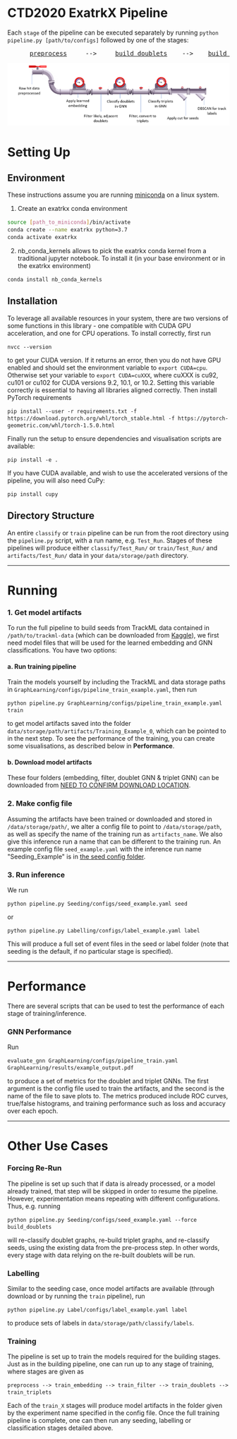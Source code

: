 # CTD2020 ExatrkX Pipeline

Each `stage` of the pipeline can be executed separately by running `python pipeline.py [path/to/configs]` followed by one of the stages:

<pre>
      <a href="MetricLearning/src/preprocess_with_dir" title="Preprocessing function">preprocess</a>     -->     <a href="MetricLearning/src/metric_learning_adjacent" title="Doublet building function">build_doublets</a>    -->    <a href="GraphLearning/src/" title="Triplet building function">build_triplets</a>        -->      <a href="Seeding/src" title="Seeding function function">seed</a>     or   <a href="Labelling" title="Labelling function">label</a>
</pre>

![](docs/pipeline.png)

# Setting Up

## Environment

These instructions assume you are running [miniconda](https://docs.conda.io/en/latest/miniconda.html) on a linux system.
1. Create an exatrkx conda environment
```bash
source [path_to_miniconda]/bin/activate
conda create --name exatrkx python=3.7
conda activate exatrkx
```
2. nb_conda_kernels allows to pick the exatrkx conda kernel from a traditional jupyter notebook. To install it (in your base environment or in the exatrkx environment)
```
conda install nb_conda_kernels
```

## Installation

To leverage all available resources in your system, there are two versions of some functions in this library - one compatible with CUDA GPU acceleration, and one for CPU operations. To install correctly, first run
```
nvcc --version
```
to get your CUDA version. If it returns an error, then you do not have GPU enabled and should set the environment variable to `export CUDA=cpu`. Otherwise set your variable to `export CUDA=cuXXX`, where cuXXX is cu92, cu101 or cu102 for CUDA versions 9.2, 10.1, or 10.2. Setting this variable correctly is essential to having all libraries aligned correctly. Then install PyTorch requirements
```
pip install --user -r requirements.txt -f https://download.pytorch.org/whl/torch_stable.html -f https://pytorch-geometric.com/whl/torch-1.5.0.html
```
Finally run the setup to ensure dependencies and visualisation scripts are available:

```
pip install -e .
```
If you have CUDA available, and wish to use the accelerated versions of the pipeline, you will also need CuPy:
```
pip install cupy
```

## Directory Structure

An entire `classify` or `train` pipeline can be run from the root directory using the `pipeline.py` script, with a run name, e.g. `Test_Run`. Stages of these pipelines will produce either `classify/Test_Run/` or `train/Test_Run/` and `artifacts/Test_Run/` data in your `data/storage/path` directory.

--------------------

# Running

### 1. Get model artifacts

To run the full pipeline to build seeds from TrackML data contained in `/path/to/trackml-data` (which can be downloaded from [Kaggle](https://www.kaggle.com/c/trackml-particle-identification)), we first need model files that will be used for the learned embedding and GNN classifications. You have two options:

#### a. Run training pipeline

Train the models yourself by including the TrackML and data storage paths in `GraphLearning/configs/pipeline_train_example.yaml`, then run
```
python pipeline.py GraphLearning/configs/pipeline_train_example.yaml train
```
to get model artifacts saved into the folder `data/storage/path/artifacts/Training_Example_0`, which can be pointed to in the next step. To see the performance of the training, you can create some visualisations, as described below in **Performance**.

#### b. Download model artifacts

These four folders (embedding, filter, doublet GNN & triplet GNN) can be downloaded from [NEED TO CONFIRM DOWNLOAD LOCATION](www.google.com).

### 2. Make config file

Assuming the artifacts have been trained or downloaded and stored in `/data/storage/path/`, we alter a config file to point to `/data/storage/path`, as well as specify the name of the training run as `artifacts_name`. We also give this inference run a name that can be different to the training run. An example config file `seed_example.yaml` with the inference run name "Seeding_Example" is in [the seed config folder](Seeding/configs). 

### 3. Run inference

We run
```
python pipeline.py Seeding/configs/seed_example.yaml seed
```
or
```
python pipeline.py Labelling/configs/label_example.yaml label
```


This will produce a full set of event files in the seed or label folder (note that seeding is the default, if no particular stage is specified).

---------------------

# Performance

There are several scripts that can be used to test the performance of each stage of training/inference. 

### GNN Performance

Run 
```
evaluate_gnn GraphLearning/configs/pipeline_train.yaml GraphLearning/results/example_output.pdf
```
to produce a set of metrics for the doublet and triplet GNNs. The first argument is the config file used to train the artifacts, and the second is the name of the file to save plots to. The metrics produced include ROC curves, true/false histograms, and training performance such as loss and accuracy over each epoch.

<!-- ### Seeding Performance
Run
```
evaluate_seeds Seedings/configs/seed_example.yaml Seedings/results/example_output.pdf
```
to produce the efficiency and purity of the seeding output. These are plotted against $p_T$ and $\eta$. 

### Labelling Performance
Run 
```
evaluate_labels Labelling/configs/label_example.yaml Labelling/results/example_output.pdf
```
to output the TrackML score for the labels produced by the config file given as the first argument. -->

---------------------

# Other Use Cases

### Forcing Re-Run

The pipeline is set up such that if data is already processed, or a model already trained, that step will be skipped in order to resume the pipeline. However, experimentation means repeating with different configurations. Thus, e.g. running
```
python pipeline.py Seeding/configs/seed_example.yaml --force build_doublets
```
will re-classify doublet graphs, re-build triplet graphs, and re-classify seeds, using the existing data from the pre-process step. In other words, every stage with data relying on the re-built doublets will be run. 

### Labelling

Similar to the seeding case, once model artifacts are available (through download or by running the `train` pipeline), run
```
python pipeline.py Label/configs/label_example.yaml label
```
to produce sets of labels in `data/storage/path/classify/labels`.

### Training

The pipeline is set up to train the models required for the building stages. Just as in the building pipeline, one can run up to any stage of training, where stages are given as 
```
preprocess --> train_embedding --> train_filter --> train_doublets --> train_triplets
```
Each of the `train_X` stages will produce model artifacts in the folder given by the experiment name specified in the config file. Once the full training pipeline is complete, one can then run any seeding, labelling or classification stages detailed above.
